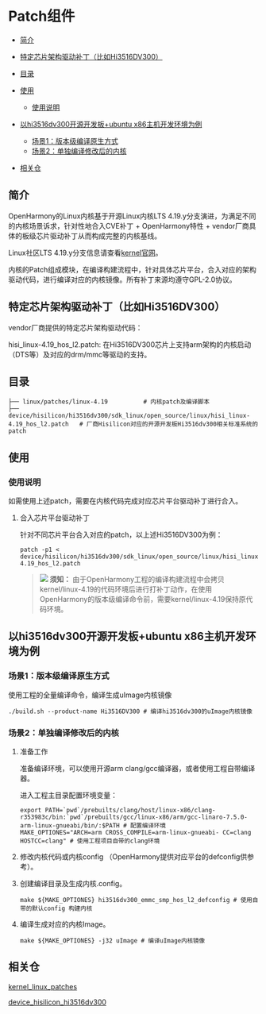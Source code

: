 # Patch组件<a name="ZH-CN_TOPIC_0000001078264110"></a>

-   [简介](#section11660541593)
-   [特定芯片架构驱动补丁（比如Hi3516DV300）](#section1521510717399)
-   [目录](#section21571344112)
-   [使用](#section1393789267)
    -   [使用说明](#section1352114469620)

-   [以hi3516dv300开源开发板+ubuntu x86主机开发环境为例](#section19369206113115)
    -   [场景1：版本级编译原生方式](#section1025111193220)
    -   [场景2：单独编译修改后的内核](#section17446652173211)

-   [相关仓](#section27639463106)

## 简介<a name="section11660541593"></a>

OpenHarmony的Linux内核基于开源Linux内核LTS 4.19.y分支演进，为满足不同的内核场景诉求，针对性地合入CVE补丁  + OpenHarmony特性 + vendor厂商具体的板级芯片驱动补丁从而构成完整的内核基线。

Linux社区LTS 4.19.y分支信息请查看[kernel官网](https://git.kernel.org/pub/scm/linux/kernel/git/stable/linux.git/log/?h=linux-4.19.y)。

内核的Patch组成模块，在编译构建流程中，针对具体芯片平台，合入对应的架构驱动代码，进行编译对应的内核镜像。所有补丁来源均遵守GPL-2.0协议。

## 特定芯片架构驱动补丁（比如Hi3516DV300）<a name="section1521510717399"></a>

vendor厂商提供的特定芯片架构驱动代码：

hisi\_linux-4.19\_hos\_l2.patch: 在Hi3516DV300芯片上支持arm架构的内核启动（DTS等）及对应的drm/mmc等驱动的支持。

## 目录<a name="section21571344112"></a>

```
├── linux/patches/linux-4.19          # 内核patch及编译脚本
├── device/hisilicon/hi3516dv300/sdk_linux/open_source/linux/hisi_linux-4.19_hos_l2.patch   # 厂商Hisilicon对应的开源开发板Hi3516dv300相关标准系统的patch
```

## 使用<a name="section1393789267"></a>

### 使用说明<a name="section1352114469620"></a>

如需使用上述patch，需要在内核代码完成对应芯片平台驱动补丁进行合入。

1.  合入芯片平台驱动补丁

    针对不同芯片平台合入对应的patch，以上述Hi3516DV300为例：

    ```
    patch -p1 < device/hisilicon/hi3516dv300/sdk_linux/open_source/linux/hisi_linux-4.19_hos_l2.patch
    ```

    >![](public_sys-resources/icon-notice.gif) **须知：** 
    >由于OpenHarmony工程的编译构建流程中会拷贝kernel/linux-4.19的代码环境后进行打补丁动作，在使用OpenHarmony的版本级编译命令前，需要kernel/linux-4.19保持原代码环境。


## 以hi3516dv300开源开发板+ubuntu x86主机开发环境为例<a name="section19369206113115"></a>

### 场景1：版本级编译原生方式<a name="section1025111193220"></a>

使用工程的全量编译命令，编译生成uImage内核镜像

```
./build.sh --product-name Hi3516DV300 # 编译hi3516dv300的uImage内核镜像
```

### 场景2：单独编译修改后的内核<a name="section17446652173211"></a>

1.  准备工作

    准备编译环境，可以使用开源arm clang/gcc编译器，或者使用工程自带编译器。

    进入工程主目录配置环境变量：

    ```
    export PATH=`pwd`/prebuilts/clang/host/linux-x86/clang-r353983c/bin:`pwd`/prebuilts/gcc/linux-x86/arm/gcc-linaro-7.5.0-arm-linux-gnueabi/bin/:$PATH # 配置编译环境
    MAKE_OPTIONES="ARCH=arm CROSS_COMPILE=arm-linux-gnueabi- CC=clang HOSTCC=clang" # 使用工程项目自带的clang环境
    ```

2.  修改内核代码或内核config （OpenHarmony提供对应平台的defconfig供参考）。
3.  创建编译目录及生成内核.config。

    ```
    make ${MAKE_OPTIONES} hi3516dv300_emmc_smp_hos_l2_defconfig # 使用自带的默认config 构建内核
    ```

4.  编译生成对应的内核Image。

    ```
    make ${MAKE_OPTIONES} -j32 uImage # 编译uImage内核镜像
    ```


## 相关仓<a name="section27639463106"></a>

<u>kernel\_linux\_patches</u>

<u>device\_hisilicon\_hi3516dv300</u>

